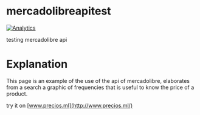 # mercadolibreapitest
[![Analytics](https://ga-beacon.appspot.com/UA-42105589-4/mercadolibreapitest/visita?flat)](https://github.com/igrigorik/ga-beacon)

testing mercadolibre api

# Explanation

This page is an example of the use of the api of mercadolibre, elaborates from a search a graphic of frequencies that is useful to know the price of a product.

try it on [www.precios.ml](http://www.precios.ml/)

